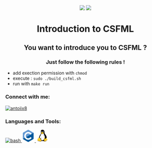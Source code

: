 <div align="center">

<img width="450" src="https://upload.wikimedia.org/wikipedia/commons/thumb/b/bf/SFML2.svg/1200px-SFML2.svg.png">
<img width="650" src="https://upload.wikimedia.org/wikipedia/commons/2/2d/Epitech.png">

</div>

<h1 align="center">Introduction to CSFML</h1>
<h2 align="center">You want to introduce you to CSFML ?</h2>
<h3 align="center">Just follow the following rules !</h3>

- add exection permission with ``chmod``
- execute : ``sudo ./build_csfml.sh``
- run with ``make run``

<h3 align="left">Connect with me:</h3>
<p align="left">
<a href="https://instagram.com/antoiix8" target="blank"><img align="center" src="https://raw.githubusercontent.com/rahuldkjain/github-profile-readme-generator/master/src/images/icons/Social/instagram.svg" alt="antoiix8" height="30" width="40" /></a>
</p>

<h3 align="left">Languages and Tools:</h3>
<p align="left"> <a href="https://www.gnu.org/software/bash/" target="_blank" rel="noreferrer"> <img src="https://www.vectorlogo.zone/logos/gnu_bash/gnu_bash-icon.svg" alt="bash" width="40" height="40"/> </a> <a href="https://www.cprogramming.com/" target="_blank" rel="noreferrer"> <img src="https://raw.githubusercontent.com/devicons/devicon/master/icons/c/c-original.svg" alt="c" width="40" height="40"/> </a> <a href="https://www.linux.org/" target="_blank" rel="noreferrer"> <img src="https://raw.githubusercontent.com/devicons/devicon/master/icons/linux/linux-original.svg" alt="linux" width="40" height="40"/> </a> </p>
